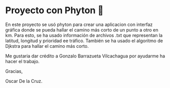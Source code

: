 # Proyecto con Phyton 🚀
En este proyecto se usó phyton para crear una aplicacion con interfaz gráfica donde se pueda hallar el camino más corto de un punto a otro en km.
Para esto, se ha usado información de archivos .txt que representan la latitud, longitud y prioridad ee tráfico.
También se ha usado el algoritmo de Djkstra para hallar el camino más corto.

Me gustaria dar crédito a Gonzalo Barrazueta Vilcachagua por ayudarme ha hacer el trabajo.

Gracias, 

Oscar De la Cruz.
